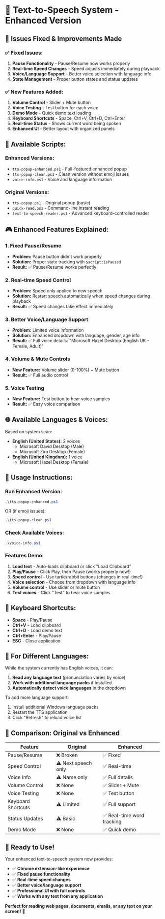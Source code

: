 # 🎤 Text-to-Speech System - Enhanced Version

## 🚀 **Issues Fixed & Improvements Made**

### ✅ **Fixed Issues:**
1. **Pause Functionality** - Pause/Resume now works properly
2. **Real-time Speed Changes** - Speed adjusts immediately during playback
3. **Voice/Language Support** - Better voice selection with language info
4. **State Management** - Proper button states and status updates

### ✅ **New Features Added:**
1. **Volume Control** - Slider + Mute button
2. **Voice Testing** - Test button for each voice
3. **Demo Mode** - Quick demo text loading
4. **Keyboard Shortcuts** - Space, Ctrl+V, Ctrl+D, Ctrl+Enter
5. **Real-time Status** - Shows current word being spoken
6. **Enhanced UI** - Better layout with organized panels

## 🎯 **Available Scripts:**

### **Enhanced Versions:**
- `tts-popup-enhanced.ps1` - Full-featured enhanced popup
- `tts-popup-clean.ps1` - Clean version without emoji issues
- `voice-info.ps1` - Voice and language information

### **Original Versions:**
- `tts-popup.ps1` - Original popup (basic)
- `quick-read.ps1` - Command-line instant reading
- `text-to-speech-reader.ps1` - Advanced keyboard-controlled reader

## 🎮 **Enhanced Features Explained:**

### **1. Fixed Pause/Resume**
- **Problem:** Pause button didn't work properly
- **Solution:** Proper state tracking with `$script:isPaused`
- **Result:** ✅ Pause/Resume works perfectly

### **2. Real-time Speed Control**
- **Problem:** Speed only applied to new speech
- **Solution:** Restart speech automatically when speed changes during playback
- **Result:** ✅ Speed changes take effect immediately

### **3. Better Voice/Language Support**
- **Problem:** Limited voice information
- **Solution:** Enhanced dropdown with language, gender, age info
- **Result:** ✅ Full voice details: "Microsoft Hazel Desktop (English UK - Female, Adult)"

### **4. Volume & Mute Controls**
- **New Feature:** Volume slider (0-100%) + Mute button
- **Result:** ✅ Full audio control

### **5. Voice Testing**
- **New Feature:** Test button to hear voice samples
- **Result:** ✅ Easy voice comparison

## 🌐 **Available Languages & Voices:**

Based on system scan:
- **English (United States):** 2 voices
  - Microsoft David Desktop (Male)
  - Microsoft Zira Desktop (Female)
- **English (United Kingdom):** 1 voice
  - Microsoft Hazel Desktop (Female)

## 🎯 **Usage Instructions:**

### **Run Enhanced Version:**
```powershell
.\tts-popup-enhanced.ps1
```
OR (if emoji issues):
```powershell
.\tts-popup-clean.ps1
```

### **Check Available Voices:**
```powershell
.\voice-info.ps1
```

### **Features Demo:**
1. **Load text** - Auto-loads clipboard or click "Load Clipboard"
2. **Play/Pause** - Click Play, then Pause (works properly now!)
3. **Speed control** - Use turtle/rabbit buttons (changes in real-time!)
4. **Voice selection** - Choose from dropdown with language info
5. **Volume control** - Use slider or mute button
6. **Test voices** - Click "Test" to hear voice samples

## 🎊 **Keyboard Shortcuts:**
- **Space** - Play/Pause
- **Ctrl+V** - Load clipboard
- **Ctrl+D** - Load demo text
- **Ctrl+Enter** - Play/Pause
- **ESC** - Close application

## 🔧 **For Different Languages:**

While the system currently has English voices, it can:
1. **Read any language text** (pronunciation varies by voice)
2. **Work with additional language packs** if installed
3. **Automatically detect voice languages** in the dropdown

To add more language support:
1. Install additional Windows language packs
2. Restart the TTS application
3. Click "Refresh" to reload voice list

## 🎯 **Comparison: Original vs Enhanced**

| Feature | Original | Enhanced |
|---------|----------|----------|
| Pause/Resume | ❌ Broken | ✅ Fixed |
| Speed Control | ⚠️ Next speech only | ✅ Real-time |
| Voice Info | ⚠️ Name only | ✅ Full details |
| Volume Control | ❌ None | ✅ Slider + Mute |
| Voice Testing | ❌ None | ✅ Test button |
| Keyboard Shortcuts | ⚠️ Limited | ✅ Full support |
| Status Updates | ⚠️ Basic | ✅ Real-time word tracking |
| Demo Mode | ❌ None | ✅ Quick demo |

## 🚀 **Ready to Use!**

Your enhanced text-to-speech system now provides:
- ✅ **Chrome extension-like experience**
- ✅ **Fixed pause functionality**
- ✅ **Real-time speed changes**
- ✅ **Better voice/language support**
- ✅ **Professional UI with full controls**
- ✅ **Works with any text from any application**

**Perfect for reading web pages, documents, emails, or any text on your screen!** 🎊